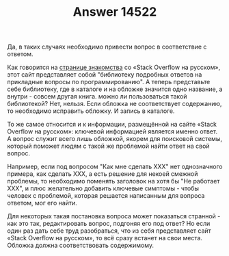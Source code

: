 ﻿---
title: "Answer 14522"
se.owner.user_id: 179379
se.owner.display_name: "Ипатьев"
se.owner.link: "https://ru.meta.stackoverflow.com/users/179379/%d0%98%d0%bf%d0%b0%d1%82%d1%8c%d0%b5%d0%b2"
se.answer_id: 14522
se.question_id: 14521
se.post_type: answer
se.is_accepted: False
---
<p>Да, в таких случаях необходимо привести вопрос в соответствие с ответом.</p>
<p>Как говорится на <a href="https://ru.stackoverflow.com/tour">странице знакомства</a> со «Stack Overflow на русском», этот сайт представляет собой &quot;библиотеку подробных ответов на прикладные вопросы по программированию&quot;. А теперь представьте себе библиотеку, где в каталоге и на обложке значится одно название, а внутри - совсем другая книга. можно ли пользоваться такой библиотекой? Нет, нельзя. Если обложка не соответствует содержанию, то необходимо исправить обложку. И запись в каталоге.</p>
<p>То же самое относится и к информации, размещённой на сайте «Stack Overflow на русском»: ключевой информацией является именно ответ. А вопрос служит всего лишь обложкой, якорем для поисковой системы, который поможет людям с такой же проблемой найти ответ на свой вопрос.</p>
<p>Например, если под вопросом &quot;Как мне сделать ХХХ&quot; нет однозначного примера, как сделать ХХХ, а есть решение для некоей смежной проблемы, то необходимо поменять заголовок на хотя бы &quot;Не работает XXX&quot;, и плюс желательно добавить ключевые симптомы - чтобы человек с проблемой, которая решается написанным для вопроса ответом, мог его найти.</p>
<p>Для некоторых такая постановка вопроса может показаться странной - как это так, редактировать вопрос, подгоняя его под ответ? Но если один раз дать себе труд разобраться, что из себя представляет сайт «Stack Overflow на русском», то всё сразу встанет на свои места. Обложка должна соответствовать содержимому.</p>
